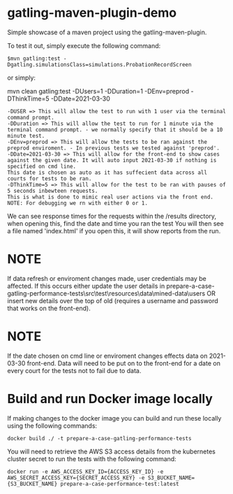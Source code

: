 gatling-maven-plugin-demo
=========================

Simple showcase of a maven project using the gatling-maven-plugin.

To test it out, simply execute the following command:

    $mvn gatling:test -Dgatling.simulationsClass=simulations.ProbationRecordScreen

or simply:

 mvn clean gatling:test -DUsers=1 -DDuration=1 -DEnv=preprod -DThinkTime=5 -DDate=2021-03-30

    
    -DUSER => This will allow the test to run with 1 user via the terminal command prompt. 
    -DDuration => This will allow the test to run for 1 minute via the terminal command prompt. - we normally specify that it should be a 10 minute test.
    -DEnv=preprod => This will allow the tests to be ran against the preprod enviroment. - In previous tests we tested against 'preprod'.
    -DDate=2021-03-30 => This will allow for the front-end to show cases against the given date. It will auto input 2021-03-30 if nothing is specified on cmd line. 
    This date is chosen as auto as it has suffecient data across all courts for tests to be ran.
    -DThinkTime=5 => This will allow for the test to be ran with pauses of 5 seconds inbewteen requests.
    This is what is done to mimic real user actions via the front end. NOTE: For debugging we rn with either 0 or 1. 
     
We can see response times for the requests within the /results directory, when opening this, find the date and time you ran the test
You will then see a file named 'index.html' if you open this, it will show reports from the run.

# NOTE 
If data refresh or enviroment changes made, user credentials may be affected. If this occurs either update the user details in prepare-a-case-gatling-performance-tests\src\test\resources\data\mined-data\users OR insert new details over the top of old (requires a username and password that works on the front-end).

# NOTE
If the date chosen on cmd line or enviroment changes effects data on 2021-03-30 front-end. Data will need to be put on to the front-end for a date on every court for the tests not to fail due to data. 
  
# Build and run Docker image locally

If making changes to the docker image you can build and run these locally using the following commands:

`docker build ./ -t prepare-a-case-gatling-performance-tests`

You will need to retrieve the AWS S3 access details from the kubernetes cluster secret to run the tests with the following command:

`docker run -e AWS_ACCESS_KEY_ID={ACCESS_KEY_ID} -e AWS_SECRET_ACCESS_KEY={SECRET_ACCESS_KEY} -e S3_BUCKET_NAME={S3_BUCKET_NAME} prepare-a-case-performance-test:latest`
